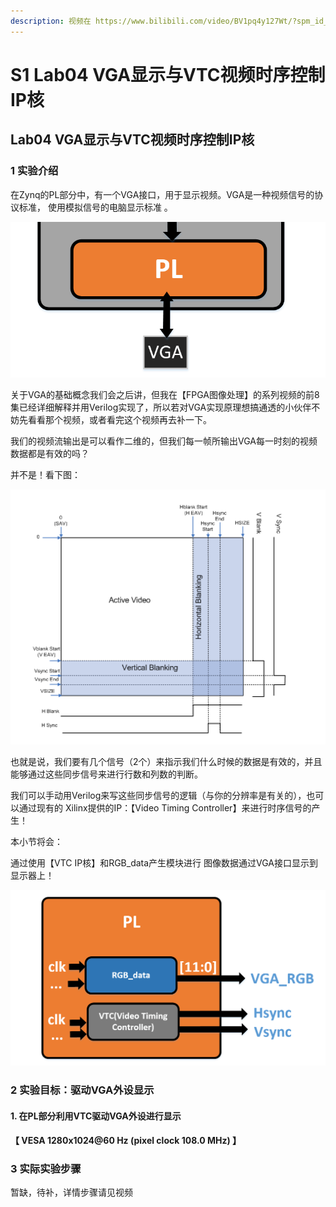```yaml
---
description: 视频在 https://www.bilibili.com/video/BV1pq4y127Wt/?spm_id_from=333.788
---
```


# S1 Lab04 VGA显示与VTC视频时序控制IP核

## Lab04 VGA显示与VTC视频时序控制IP核

### 1 实验介绍

在Zynq的PL部分中，有一个VGA接口，用于显示视频。VGA是一种视频信号的协议标准， 使用模拟信号的电脑显示标准 。

![](<.gitbook/assets/2 (1).png>)

关于VGA的基础概念我们会之后讲，但我在【FPGA图像处理】的系列视频的前8集已经详细解释并用Verilog实现了，所以若对VGA实现原理想搞通透的小伙伴不妨先看看那个视频，或者看完这个视频再去补一下。

我们的视频流输出是可以看作二维的，但我们每一帧所输出VGA每一时刻的视频数据都是有效的吗？

并不是！看下图：

![](<.gitbook/assets/3 (2).png>)

也就是说，我们要有几个信号（2个）来指示我们什么时候的数据是有效的，并且能够通过这些同步信号来进行行数和列数的判断。

我们可以手动用Verilog来写这些同步信号的逻辑（与你的分辨率是有关的），也可以通过现有的 Xilinx提供的IP：【Video Timing Controller】来进行时序信号的产生！

本小节将会：

通过使用【VTC IP核】和RGB\_data产生模块进行 图像数据通过VGA接口显示到显示器上！

![](.gitbook/assets/1.png)

### 2 实验目标：驱动VGA外设显示

#### 1. 在PL部分利用VTC驱动VGA外设进行显示

#### 【 VESA 1280x1024@60 Hz (pixel clock 108.0 MHz) 】

### 3 实际实验步骤

暂缺，待补，详情步骤请见视频

